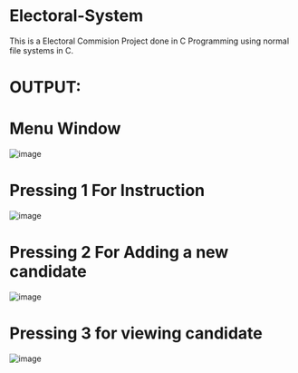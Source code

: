 # Electoral-System
This is a Electoral Commision Project done in C Programming using normal file systems in C.

# OUTPUT:

# Menu Window

![image](https://github.com/KAVINT21/Electoral-System/assets/95117554/943979b4-ced2-43d9-8637-3ba858583693)

# Pressing 1 For Instruction

![image](https://github.com/KAVINT21/Electoral-System/assets/95117554/fa15f546-ca20-41a1-a3ec-361a40e19fb3)

# Pressing 2 For Adding a new candidate

![image](https://github.com/KAVINT21/Electoral-System/assets/95117554/372f9f2c-0880-41f8-881f-38d4f205b8a4)

# Pressing 3 for viewing candidate

![image](https://github.com/KAVINT21/Electoral-System/assets/95117554/7966df38-3e87-4e38-887d-a6d311c60bc3)

